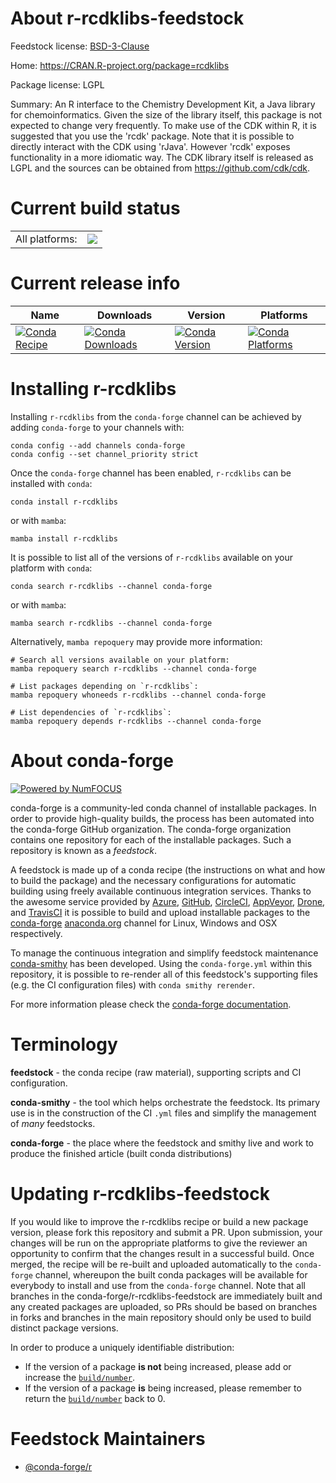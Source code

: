 About r-rcdklibs-feedstock
==========================

Feedstock license: [BSD-3-Clause](https://github.com/conda-forge/r-rcdklibs-feedstock/blob/main/LICENSE.txt)

Home: https://CRAN.R-project.org/package=rcdklibs

Package license: LGPL

Summary: An R interface to the Chemistry Development Kit, a Java library for chemoinformatics. Given the size of the library itself, this package is not expected to change very frequently. To make use of the CDK within R, it is suggested that you use the 'rcdk' package. Note that it is possible to directly interact with the CDK using 'rJava'. However 'rcdk' exposes functionality in a more idiomatic way. The CDK library itself is released as LGPL and the sources can be obtained from <https://github.com/cdk/cdk>.

Current build status
====================


<table><tr><td>All platforms:</td>
    <td>
      <a href="https://dev.azure.com/conda-forge/feedstock-builds/_build/latest?definitionId=6086&branchName=main">
        <img src="https://dev.azure.com/conda-forge/feedstock-builds/_apis/build/status/r-rcdklibs-feedstock?branchName=main">
      </a>
    </td>
  </tr>
</table>

Current release info
====================

| Name | Downloads | Version | Platforms |
| --- | --- | --- | --- |
| [![Conda Recipe](https://img.shields.io/badge/recipe-r--rcdklibs-green.svg)](https://anaconda.org/conda-forge/r-rcdklibs) | [![Conda Downloads](https://img.shields.io/conda/dn/conda-forge/r-rcdklibs.svg)](https://anaconda.org/conda-forge/r-rcdklibs) | [![Conda Version](https://img.shields.io/conda/vn/conda-forge/r-rcdklibs.svg)](https://anaconda.org/conda-forge/r-rcdklibs) | [![Conda Platforms](https://img.shields.io/conda/pn/conda-forge/r-rcdklibs.svg)](https://anaconda.org/conda-forge/r-rcdklibs) |

Installing r-rcdklibs
=====================

Installing `r-rcdklibs` from the `conda-forge` channel can be achieved by adding `conda-forge` to your channels with:

```
conda config --add channels conda-forge
conda config --set channel_priority strict
```

Once the `conda-forge` channel has been enabled, `r-rcdklibs` can be installed with `conda`:

```
conda install r-rcdklibs
```

or with `mamba`:

```
mamba install r-rcdklibs
```

It is possible to list all of the versions of `r-rcdklibs` available on your platform with `conda`:

```
conda search r-rcdklibs --channel conda-forge
```

or with `mamba`:

```
mamba search r-rcdklibs --channel conda-forge
```

Alternatively, `mamba repoquery` may provide more information:

```
# Search all versions available on your platform:
mamba repoquery search r-rcdklibs --channel conda-forge

# List packages depending on `r-rcdklibs`:
mamba repoquery whoneeds r-rcdklibs --channel conda-forge

# List dependencies of `r-rcdklibs`:
mamba repoquery depends r-rcdklibs --channel conda-forge
```


About conda-forge
=================

[![Powered by
NumFOCUS](https://img.shields.io/badge/powered%20by-NumFOCUS-orange.svg?style=flat&colorA=E1523D&colorB=007D8A)](https://numfocus.org)

conda-forge is a community-led conda channel of installable packages.
In order to provide high-quality builds, the process has been automated into the
conda-forge GitHub organization. The conda-forge organization contains one repository
for each of the installable packages. Such a repository is known as a *feedstock*.

A feedstock is made up of a conda recipe (the instructions on what and how to build
the package) and the necessary configurations for automatic building using freely
available continuous integration services. Thanks to the awesome service provided by
[Azure](https://azure.microsoft.com/en-us/services/devops/), [GitHub](https://github.com/),
[CircleCI](https://circleci.com/), [AppVeyor](https://www.appveyor.com/),
[Drone](https://cloud.drone.io/welcome), and [TravisCI](https://travis-ci.com/)
it is possible to build and upload installable packages to the
[conda-forge](https://anaconda.org/conda-forge) [anaconda.org](https://anaconda.org/)
channel for Linux, Windows and OSX respectively.

To manage the continuous integration and simplify feedstock maintenance
[conda-smithy](https://github.com/conda-forge/conda-smithy) has been developed.
Using the ``conda-forge.yml`` within this repository, it is possible to re-render all of
this feedstock's supporting files (e.g. the CI configuration files) with ``conda smithy rerender``.

For more information please check the [conda-forge documentation](https://conda-forge.org/docs/).

Terminology
===========

**feedstock** - the conda recipe (raw material), supporting scripts and CI configuration.

**conda-smithy** - the tool which helps orchestrate the feedstock.
                   Its primary use is in the construction of the CI ``.yml`` files
                   and simplify the management of *many* feedstocks.

**conda-forge** - the place where the feedstock and smithy live and work to
                  produce the finished article (built conda distributions)


Updating r-rcdklibs-feedstock
=============================

If you would like to improve the r-rcdklibs recipe or build a new
package version, please fork this repository and submit a PR. Upon submission,
your changes will be run on the appropriate platforms to give the reviewer an
opportunity to confirm that the changes result in a successful build. Once
merged, the recipe will be re-built and uploaded automatically to the
`conda-forge` channel, whereupon the built conda packages will be available for
everybody to install and use from the `conda-forge` channel.
Note that all branches in the conda-forge/r-rcdklibs-feedstock are
immediately built and any created packages are uploaded, so PRs should be based
on branches in forks and branches in the main repository should only be used to
build distinct package versions.

In order to produce a uniquely identifiable distribution:
 * If the version of a package **is not** being increased, please add or increase
   the [``build/number``](https://docs.conda.io/projects/conda-build/en/latest/resources/define-metadata.html#build-number-and-string).
 * If the version of a package **is** being increased, please remember to return
   the [``build/number``](https://docs.conda.io/projects/conda-build/en/latest/resources/define-metadata.html#build-number-and-string)
   back to 0.

Feedstock Maintainers
=====================

* [@conda-forge/r](https://github.com/conda-forge/r/)

